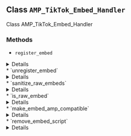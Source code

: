 ## Class `AMP_TikTok_Embed_Handler`

Class AMP_TikTok_Embed_Handler

### Methods
* `register_embed`

<details>

```php
public register_embed()
```

Registers embed.


</details>
* `unregister_embed`

<details>

```php
public unregister_embed()
```

Unregisters embed.


</details>
* `sanitize_raw_embeds`

<details>

```php
public sanitize_raw_embeds( Document $dom )
```

Sanitize TikTok embeds to be AMP compatible.


</details>
* `is_raw_embed`

<details>

```php
protected is_raw_embed( \DOMElement $node )
```

Determine if the node has already been sanitized.


</details>
* `make_embed_amp_compatible`

<details>

```php
protected make_embed_amp_compatible( \DOMElement $blockquote_node )
```

Make TikTok embed AMP compatible.


</details>
* `remove_embed_script`

<details>

```php
protected remove_embed_script( \DOMElement $node )
```

Remove the TikTok embed script if it exists.


</details>

